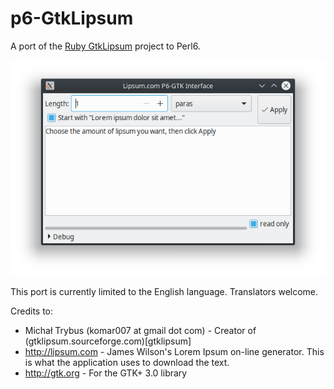 # p6-GtkLipsum
A port of the [Ruby GtkLipsum](http://gtklipsum.sourceforge.net/) project to Perl6.

![Screenshot](/Ipsum_Screenshot.png)

This port is currently limited to the English language. Translators welcome.

Credits to:

* Michał Trybus (komar007 at gmail dot com) - Creator of (gtklipsum.sourceforge.com)[gtklipsum]
* http://lipsum.com - James Wilson's Lorem Ipsum on-line generator. This is what the application uses to download the text.
* http://gtk.org - For the GTK+ 3.0 library

